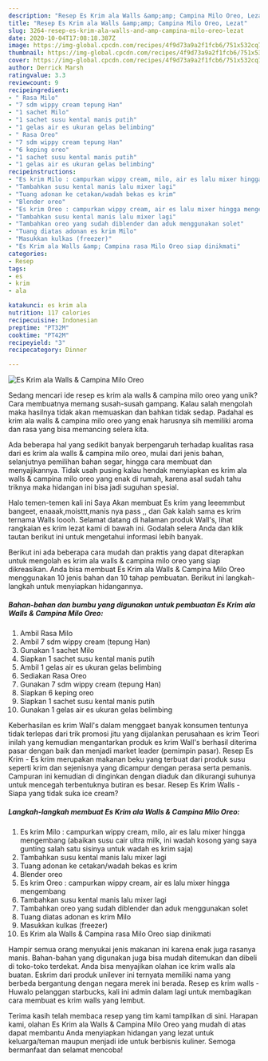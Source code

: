```yaml
---
description: "Resep Es Krim ala Walls &amp;amp; Campina Milo Oreo, Lezat"
title: "Resep Es Krim ala Walls &amp;amp; Campina Milo Oreo, Lezat"
slug: 3264-resep-es-krim-ala-walls-and-amp-campina-milo-oreo-lezat
date: 2020-10-04T17:08:18.387Z
image: https://img-global.cpcdn.com/recipes/4f9d73a9a2f1fcb6/751x532cq70/es-krim-ala-walls-campina-milo-oreo-foto-resep-utama.jpg
thumbnail: https://img-global.cpcdn.com/recipes/4f9d73a9a2f1fcb6/751x532cq70/es-krim-ala-walls-campina-milo-oreo-foto-resep-utama.jpg
cover: https://img-global.cpcdn.com/recipes/4f9d73a9a2f1fcb6/751x532cq70/es-krim-ala-walls-campina-milo-oreo-foto-resep-utama.jpg
author: Derrick Marsh
ratingvalue: 3.3
reviewcount: 9
recipeingredient:
- " Rasa Milo"
- "7 sdm wippy cream tepung Han"
- "1 sachet Milo"
- "1 sachet susu kental manis putih"
- "1 gelas air es ukuran gelas belimbing"
- " Rasa Oreo"
- "7 sdm wippy cream tepung Han"
- "6 keping oreo"
- "1 sachet susu kental manis putih"
- "1 gelas air es ukuran gelas belimbing"
recipeinstructions:
- "Es krim Milo : campurkan wippy cream, milo, air es lalu mixer hingga mengembang (abaikan susu cair ultra milk, ini wadah kosong yang saya gunting salah satu sisinya untuk wadah es krim saja)"
- "Tambahkan susu kental manis lalu mixer lagi"
- "Tuang adonan ke cetakan/wadah bekas es krim"
- "Blender oreo"
- "Es krim Oreo : campurkan wippy cream, air es lalu mixer hingga mengembang"
- "Tambahkan susu kental manis lalu mixer lagi"
- "Tambahkan oreo yang sudah diblender dan aduk menggunakan solet"
- "Tuang diatas adonan es krim Milo"
- "Masukkan kulkas (freezer)"
- "Es Krim ala Walls &amp; Campina rasa Milo Oreo siap dinikmati"
categories:
- Resep
tags:
- es
- krim
- ala

katakunci: es krim ala 
nutrition: 117 calories
recipecuisine: Indonesian
preptime: "PT32M"
cooktime: "PT42M"
recipeyield: "3"
recipecategory: Dinner

---
```



![Es Krim ala Walls &amp; Campina Milo Oreo](https://img-global.cpcdn.com/recipes/4f9d73a9a2f1fcb6/751x532cq70/es-krim-ala-walls-campina-milo-oreo-foto-resep-utama.jpg)

Sedang mencari ide resep es krim ala walls &amp; campina milo oreo yang unik? Cara membuatnya memang susah-susah gampang. Kalau salah mengolah maka hasilnya tidak akan memuaskan dan bahkan tidak sedap. Padahal es krim ala walls &amp; campina milo oreo yang enak harusnya sih memiliki aroma dan rasa yang bisa memancing selera kita.

Ada beberapa hal yang sedikit banyak berpengaruh terhadap kualitas rasa dari es krim ala walls &amp; campina milo oreo, mulai dari jenis bahan, selanjutnya pemilihan bahan segar, hingga cara membuat dan menyajikannya. Tidak usah pusing kalau hendak menyiapkan es krim ala walls &amp; campina milo oreo yang enak di rumah, karena asal sudah tahu triknya maka hidangan ini bisa jadi suguhan spesial.

Halo temen-temen kali ini Saya Akan membuat Es krim yang leeemmbut bangeet, enaaak,moisttt,manis nya pass ,, dan Gak kalah sama es krim ternama Walls loooh. Selamat datang di halaman produk Wall&#39;s, lihat rangkaian es krim lezat kami di bawah ini. Godalah selera Anda dan klik tautan berikut ini untuk mengetahui informasi lebih banyak.


Berikut ini ada beberapa cara mudah dan praktis yang dapat diterapkan untuk mengolah es krim ala walls &amp; campina milo oreo yang siap dikreasikan. Anda bisa membuat Es Krim ala Walls &amp; Campina Milo Oreo menggunakan 10 jenis bahan dan 10 tahap pembuatan. Berikut ini langkah-langkah untuk menyiapkan hidangannya.

<!--inarticleads1-->

##### Bahan-bahan dan bumbu yang digunakan untuk pembuatan Es Krim ala Walls &amp; Campina Milo Oreo:

1. Ambil  Rasa Milo
1. Ambil 7 sdm wippy cream (tepung Han)
1. Gunakan 1 sachet Milo
1. Siapkan 1 sachet susu kental manis putih
1. Ambil 1 gelas air es ukuran gelas belimbing
1. Sediakan  Rasa Oreo
1. Gunakan 7 sdm wippy cream (tepung Han)
1. Siapkan 6 keping oreo
1. Siapkan 1 sachet susu kental manis putih
1. Gunakan 1 gelas air es ukuran gelas belimbing


Keberhasilan es krim Wall&#39;s dalam menggaet banyak konsumen tentunya tidak terlepas dari trik promosi jitu yang dijalankan perusahaan es krim Teori inilah yang kemudian mengantarkan produk es krim Wall&#39;s berhasil diterima pasar dengan baik dan menjadi market leader (pemimpin pasar). Resep Es Krim - Es krim merupakan makanan beku yang terbuat dari produk susu seperti krim dan sejenisnya yang dicampur dengan perasa serta pemanis. Campuran ini kemudian di dinginkan dengan diaduk dan dikurangi suhunya untuk mencegah terbentuknya butiran es besar. Resep Es Krim Walls - Siapa yang tidak suka ice cream? 

<!--inarticleads2-->

##### Langkah-langkah membuat Es Krim ala Walls &amp; Campina Milo Oreo:

1. Es krim Milo : campurkan wippy cream, milo, air es lalu mixer hingga mengembang (abaikan susu cair ultra milk, ini wadah kosong yang saya gunting salah satu sisinya untuk wadah es krim saja)
1. Tambahkan susu kental manis lalu mixer lagi
1. Tuang adonan ke cetakan/wadah bekas es krim
1. Blender oreo
1. Es krim Oreo : campurkan wippy cream, air es lalu mixer hingga mengembang
1. Tambahkan susu kental manis lalu mixer lagi
1. Tambahkan oreo yang sudah diblender dan aduk menggunakan solet
1. Tuang diatas adonan es krim Milo
1. Masukkan kulkas (freezer)
1. Es Krim ala Walls &amp; Campina rasa Milo Oreo siap dinikmati


Hampir semua orang menyukai jenis makanan ini karena enak juga rasanya manis. Bahan-bahan yang digunakan juga bisa mudah ditemukan dan dibeli di toko-toko terdekat. Anda bisa menyajikan olahan ice krim walls ala buatan. Eskrim dari produk unilever ini ternyata memiliki nama yang berbeda bergantung dengan negara merek ini berada. Resep es krim walls - Huwalo pelanggan starbucks, kali ini admin dalam lagi untuk membagikan cara membuat es krim walls yang lembut. 

Terima kasih telah membaca resep yang tim kami tampilkan di sini. Harapan kami, olahan Es Krim ala Walls &amp; Campina Milo Oreo yang mudah di atas dapat membantu Anda menyiapkan hidangan yang lezat untuk keluarga/teman maupun menjadi ide untuk berbisnis kuliner. Semoga bermanfaat dan selamat mencoba!
